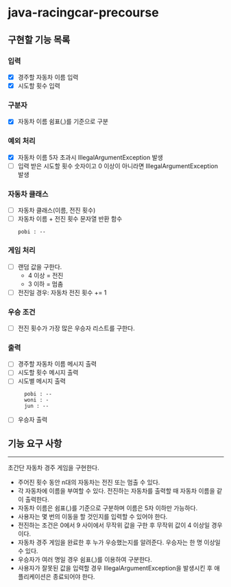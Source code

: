 # java-racingcar-precourse
## 구현할 기능 목록
### 입력
- [x] 경주할 자동차 이름 입력
- [x] 시도할 횟수 입력
### 구분자
- [x] 자동차 이름 쉼표(,)를 기준으로 구분
### 예외 처리
- [x] 자동차 이름 5자 초과시 IllegalArgumentException 발생
- [ ] 입력 받은 시도할 횟수 숫자이고 0 이상이 아니라면 IllegalArgumentException 발생
### 자동차 클래스
- [ ] 자동차 클래스(이름, 전진 횟수)
- [ ] 자동차 이름 + 전진 횟수 문자열 반환 함수
    ```
  pobi : --
    ```
### 게임 처리
- [ ] 랜덤 값을 구한다.
  - 4 이상 = 전진
  - 3 이하 = 멈춤
- [ ] 전진일 경우: 자동차 전진 횟수 += 1 
### 우승 조건
- [ ] 전진 횟수가 가장 많은 우승자 리스트를 구한다.
### 출력
- [ ] 경주할 자동차 이름 메시지 출력
- [ ] 시도할 횟수 메시지 출력
- [ ] 시도별 메시지 출력
  ```
    pobi : --
    woni : -
    jun : --
    ```
- [ ] 우승자 출력

## 기능 요구 사항

---
초간단 자동차 경주 게임을 구현한다.

- 주어진 횟수 동안 n대의 자동차는 전진 또는 멈출 수 있다.
- 각 자동차에 이름을 부여할 수 있다. 전진하는 자동차를 출력할 때 자동차 이름을 같이 출력한다.
- 자동차 이름은 쉼표(,)를 기준으로 구분하며 이름은 5자 이하만 가능하다.
- 사용자는 몇 번의 이동을 할 것인지를 입력할 수 있어야 한다.
- 전진하는 조건은 0에서 9 사이에서 무작위 값을 구한 후 무작위 값이 4 이상일 경우이다.
- 자동차 경주 게임을 완료한 후 누가 우승했는지를 알려준다. 우승자는 한 명 이상일 수 있다.
- 우승자가 여러 명일 경우 쉼표(,)를 이용하여 구분한다.
- 사용자가 잘못된 값을 입력할 경우 IllegalArgumentException을 발생시킨 후 애플리케이션은 종료되어야 한다.